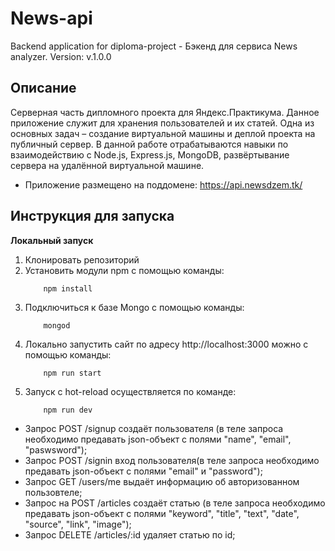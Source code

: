 # News-api
Backend application for diploma-project - Бэкенд для сервиса News analyzer. Version: v.1.0.0

## Описание
Серверная часть дипломного проекта для Яндекс.Практикума.
Данное приложение служит для хранения пользователей и их статей.
Одна из основных задач – создание виртуальной машины и деплой проекта на публичный сервер.
В данной работе отрабатываются навыки по взаимодействию с Node.js, Express.js, MongoDB, развёртывание сервера на удалённой виртуальной машине.   
  
* Приложение размещено на поддомене: https://api.newsdzem.tk/ 

## Инструкция для запуска

**Локальный запуск**
1. Клонировать репозиторий
2. Установить модули npm с помощью команды:
    ```
        npm install
    ```
3. Подключиться к базе Mongo с помощью команды:
    ```
        mongod
    ```
4. Локально запустить сайт по адресу http://localhost:3000 можно с помощью команды:
    ```
        npm run start
    ``` 
5. Запуск с hot-reload осуществляется по команде:
    ```
        npm run dev
    ```

* Запрос POST /signup создаёт пользователя (в теле запроса необходимо предавать json-объект с полями "name", "email", "paswsword");
* Запрос POST /signin вход пользователя(в теле запроса необходимо предавать json-объект с полями "email" и "password");
* Запрос GET /users/me выдаёт информацию об авторизованном пользовтеле;
* Запрос на POST /articles создаёт статью (в теле запроса необходимо предавать json-объект с полями "keyword", "title", "text", "date", "source", "link", "image");
* Запрос DELETE /articles/:id удаляет статью по id;
  
